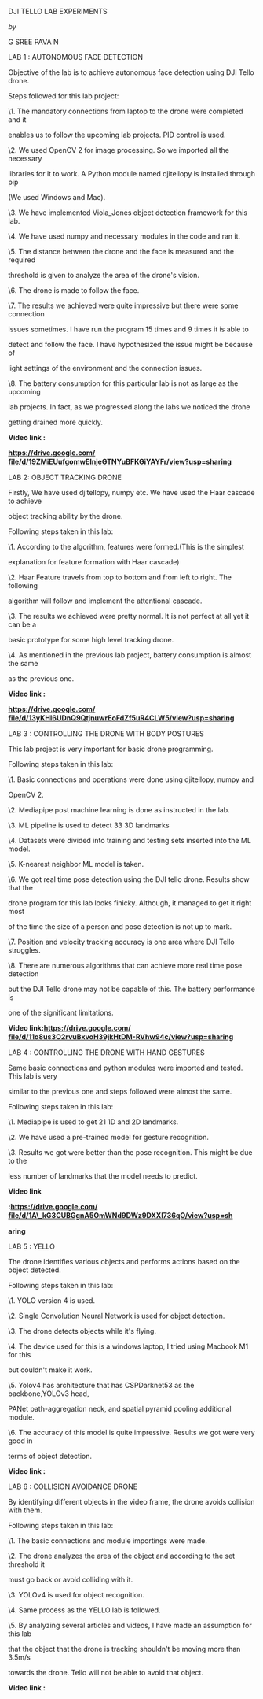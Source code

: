 ﻿

DJI TELLO LAB EXPERIMENTS

*by*

G SREE PAVA N





LAB 1 : AUTONOMOUS FACE DETECTION

Objective of the lab is to achieve autonomous face detection using DJI Tello drone.

Steps followed for this lab project:

\1. The mandatory connections from laptop to the drone were completed and it

enables us to follow the upcoming lab projects. PID control is used.

\2. We used OpenCV 2 for image processing. So we imported all the necessary

libraries for it to work. A Python module named djitellopy is installed through pip

(We used Windows and Mac).

\3. We have implemented Viola\_Jones object detection framework for this lab.

\4. We have used numpy and necessary modules in the code and ran it.

\5. The distance between the drone and the face is measured and the required

threshold is given to analyze the area of the drone's vision.

\6. The drone is made to follow the face.

\7. The results we achieved were quite impressive but there were some connection

issues sometimes. I have run the program 15 times and 9 times it is able to

detect and follow the face. I have hypothesized the issue might be because of

light settings of the environment and the connection issues.

\8. The battery consumption for this particular lab is not as large as the upcoming

lab projects. In fact, as we progressed along the labs we noticed the drone

getting drained more quickly.

**Video link :**

**https://drive.google.com/ﬁle/d/19ZMiEUufgomwEInjeGTNYuBFKGiYAYFr/view?usp=sharing**





LAB 2: OBJECT TRACKING DRONE

Firstly, We have used djitellopy, numpy etc. We have used the Haar cascade to achieve

object tracking ability by the drone.

Following steps taken in this lab:

\1. According to the algorithm, features were formed.(This is the simplest

explanation for feature formation with Haar cascade)

\2. Haar Feature travels from top to bottom and from left to right. The following

algorithm will follow and implement the attentional cascade.

\3. The results we achieved were pretty normal. It is not perfect at all yet it can be a

basic prototype for some high level tracking drone.

\4. As mentioned in the previous lab project, battery consumption is almost the same

as the previous one.

**Video link :**

**https://drive.google.com/ﬁle/d/13yKHl6UDnQ9QtjnuwrEoFdZf5uR4CLW5/view?usp=sharing**





LAB 3 : CONTROLLING THE DRONE WITH BODY POSTURES

This lab project is very important for basic drone programming.

Following steps taken in this lab:

\1. Basic connections and operations were done using djitellopy, numpy and

OpenCV 2.

\2. Mediapipe post machine learning is done as instructed in the lab.

\3. ML pipeline is used to detect 33 3D landmarks

\4. Datasets were divided into training and testing sets inserted into the ML model.

\5. K-nearest neighbor ML model is taken.

\6. We got real time pose detection using the DJI tello drone. Results show that the

drone program for this lab looks finicky. Although, it managed to get it right most

of the time the size of a person and pose detection is not up to mark.

\7. Position and velocity tracking accuracy is one area where DJI Tello struggles.

\8. There are numerous algorithms that can achieve more real time pose detection

but the DJI Tello drone may not be capable of this. The battery performance is

one of the significant limitations.

**Video link:https://drive.google.com/ﬁle/d/11o8us3O2rvuBxvoH39jkHtDM-RVhw94c/view?usp=sharing**





LAB 4 : CONTROLLING THE DRONE WITH HAND GESTURES

Same basic connections and python modules were imported and tested. This lab is very

similar to the previous one and steps followed were almost the same.

Following steps taken in this lab:

\1. Mediapipe is used to get 21 1D and 2D landmarks.

\2. We have used a pre-trained model for gesture recognition.

\3. Results we got were better than the pose recognition. This might be due to the

less number of landmarks that the model needs to predict.

**Video link**

**:https://drive.google.com/ﬁle/d/1A\_kG3CUBGgnA5OmWNd9DWz9DXXl736qO/view?usp=sh**

**aring**





LAB 5 : YELLO

The drone identifies various objects and performs actions based on the object detected.

Following steps taken in this lab:

\1. YOLO version 4 is used.

\2. Single Convolution Neural Network is used for object detection.

\3. The drone detects objects while it's flying.

\4. The device used for this is a windows laptop, I tried using Macbook M1 for this

but couldn't make it work.

\5. Yolov4 has architecture that has CSPDarknet53 as the backbone,YOLOv3 head,

PANet path-aggregation neck, and spatial pyramid pooling additional module.

\6. The accuracy of this model is quite impressive. Results we got were very good in

terms of object detection.

**Video link :**





LAB 6 : COLLISION AVOIDANCE DRONE

By identifying different objects in the video frame, the drone avoids collision with them.

Following steps taken in this lab:

\1. The basic connections and module importings were made.

\2. The drone analyzes the area of the object and according to the set threshold it

must go back or avoid colliding with it.

\3. YOLOv4 is used for object recognition.

\4. Same process as the YELLO lab is followed.

\5. By analyzing several articles and videos, I have made an assumption for this lab

that the object that the drone is tracking shouldn't be moving more than 3.5m/s

towards the drone. Tello will not be able to avoid that object.

**Video link :**

